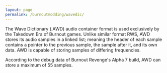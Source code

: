 ```yaml
---
layout: page
permalink: /burnoutmodding/wavedic/
---
```


The Wave Dictionary (.AWD) audio container format is used exclusively by the Takedown Era of Burnout games. Unlike similar format RWS, AWD stores its audio samples in a linked list; meaning the header of each sample contains a pointer to the previous sample, the sample after it, and its own data. AWD is capable of storing samples of differing frequencies.

According to the debug data of Burnout Revenge's Alpha 7 build, AWD can store a maximum of 55 samples.